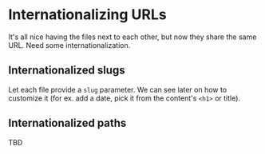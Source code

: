 Internationalizing URLs
===

It's all nice having the files next to each other,
but now they share the same URL. Need some internationalization.

Internationalized slugs
---

Let each file provide a `slug` parameter. We can see later on how to customize it (for ex. add a date, pick it from the content's `<h1>` or title).

Internationalized paths
---

TBD
